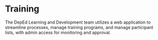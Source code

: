 # Training
The DepEd Learning and Development team utilizes a web application to streamline processes, manage training programs, and manage participant lists, with admin access for monitoring and approval.
